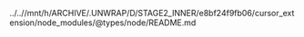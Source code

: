 ../..//mnt/h/ARCHIVE/.UNWRAP/D/STAGE2_INNER/e8bf24f9fb06/cursor_extension/node_modules/@types/node/README.md